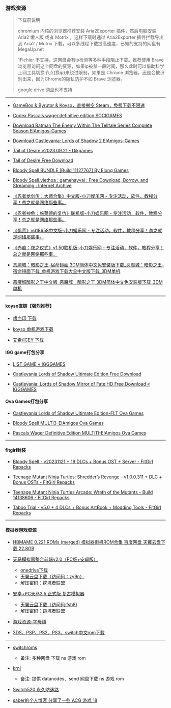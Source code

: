 ### 游戏资源

> 下载前说明
>
> chromium 内核的浏览器推荐安装 Aria2Exporter 插件，然后电脑安装 Aria2 懒人版 或者 Motrix ，这样下载时通过 Aria2Exporter 插件拦截导出到 Aria2 / Motrix 下载，可以多线程下载提高速度，已知的支持的网盘有 MegaUp.net 
>
> 1Fichier 不支持，这网盘会有ip检测等多种手段阻止下载。推荐使用 Brave 浏览器访问这个网盘的资源，如果ip被禁一段时间，那么此时可以借助科学上网工具切换节点(换ip)来绕过限制，如果是 Chrome 浏览器，还是会被识别出来，因为Chrome的隐私防护不如 Brave 浏览器。
>
> google drive 网盘也不支持

---

- [GameBox & Byrutor & Koyso，直接搬空 Steam，免费下载不限速](https://www.ittel.cn/archives/30896.html)

- [Codex Pascals.wager.definitive.edition SOCIGAMES](https://archive.org/details/codex-pascals.wager.definitive.edition-socigames.-com)

- [Download Batman The Enemy Within The Telltale Series Complete Season ElAmigos-Games](https://www.elamigos-games.net/games/batman-the-enemy-within-the-telltale-series-complete-season)

- [Download Castlevania: Lords of Shadow 2 ElAmigos-Games](https://www.elamigos-games.net/games/castlevania-lords-of-shadow-2-pc-esp)

- [Tail of Desire v2023.09.21 - Dikgames](https://dikgames.com/tail-of-desire/)

- [Tail of Desire Free Download](https://steamunlocked.net/c04a8-tail-of-desire-free-download/)

- [Bloody Spell BUNDLE [Build 11127767] By Elong Games](https://lewdgames.to/bloody-spell-bundle-elong-games/)

- [Bloody Spell.viethoa : gamehayvai : Free Download, Borrow, and Streaming : Internet Archive](https://archive.org/details/bloody-spell.viethoa)

- [《忍者龙剑传：大师合集》中文版-小刀娱乐网 - 专注活动，软件，教程分享！总之就是网络那些事。](https://www.xiaodao1.com/i-wz-15181.html)

- [《忍者神龟：施莱德的复仇》联机版-小刀娱乐网 - 专注活动，软件，教程分享！总之就是网络那些事。](https://www.xiaodao1.com/i-wz-19494.html)

- [《饥荒》v618658中文版-小刀娱乐网 - 专注活动，软件，教程分享！总之就是网络那些事。](https://www.xiaodao1.com/i-wz-11343.html)

- [《赤痕：夜之仪式》v1.50联机版-小刀娱乐网 - 专注活动，软件，教程分享！总之就是网络那些事。](https://www.xiaodao1.com/i-wz-26663.html)

- [恶魔城：暗影之王-宿命镜面 3DM简体中文免安装版下载_恶魔城：暗影之王-宿命镜面下载_单机游戏下载大全中文版下载_3DM单机](https://dl.3dmgame.com/pc/44896.html)

- [恶魔城暗影之王中文版_恶魔城：暗影之王 3DM简体中文免安装版下载_3DM单机](https://dl.3dmgame.com/pc/36754.html)

--- 

#### koyso直链【强烈推荐】
- [嗜血印 下载](https://koyso.com/game/41)

- [koyso 单机游戏下载](https://koyso.com/)

- [艾希/ICEY 下载](https://koyso.com/game/416)



#### IGG game打包分享

- [LIST GAME « IGGGAMES](https://igg-games.com/list-9163969989-game.html)

- [Castlevania Lords of Shadow Ultimate Edition Free Download](https://igg-games.com/castlevania-lords-of-shadow-ultimate-156496078-free-download.html)

- [Castlevania: Lords of Shadow Mirror of Fate HD Free Download « IGGGAMES](https://igg-games.com/castlevania-lords-of-shadow-mirror-of-fate-hd-630748042-free-download.html)


#### Ova Games打包分享
- [Castlevania Lords of Shadow Ultimate Edition-FLT Ova Games](https://www.ovagames.com/889744-castlevania-lords-of-shadow-ultimate-edition-flt.html)

- [Bloody Spell MULTi3-ElAmigos Ova Games](https://www.ovagames.com/853392-bloody-spell-multi3-elamigos.html)

- [Pascals Wager Definitive Edition MULTi11-ElAmigos Ova Games](https://www.ovagames.com/285323-pascals-wager-definitive-edition-multi11-elamigos.html)

---

#### fitgirl封装

- [Bloody Spell - v20231121 + 19 DLCs + Bonus OST + Server - FitGirl Repacks](https://fitgirl-repacks.site/bloody-spell/)

- [Teenage Mutant Ninja Turtles: Shredder’s Revenge - v1.0.0.311 + DLC + Bonus OSTs - FitGirl Repacks](https://fitgirl-repacks.site/teenage-mutant-ninja-turtles-shredders-revenge/)

- [Teenage Mutant Ninja Turtles Arcade: Wrath of the Mutants - Build 14138606 - FitGirl Repacks](https://fitgirl-repacks.site/teenage-mutant-ninja-turtles-arcade-wrath-of-the-mutants/)

- [Taboo Trial - v5.0 + 4 DLCs + Bonus ArtBook + Modding Tools - FitGirl Repacks](https://fitgirl-repacks.site/taboo-trial/)

---

#### 模拟器游戏资源

- [HBMAME 0.221 ROMs (merged) 模拟器街机ROM合集 百度网盘 天翼云盘下载 22.8GB](https://26vv.com/2020/05/09/hbmame-0-221-roms-merged-%E6%A8%A1%E6%8B%9F%E5%99%A8%E8%A1%97%E6%9C%BArom%E5%90%88%E9%9B%86-%E7%99%BE%E5%BA%A6%E7%BD%91%E7%9B%98-%E5%A4%A9%E7%BF%BC%E4%BA%91%E7%9B%98%E4%B8%8B%E8%BD%BD-22-8gb/)

- [天马模拟器整合前端v2.0（PC版+安卓版）](https://haohe.fun/2021/03/%E5%A4%A9%E9%A9%AC%E6%A8%A1%E6%8B%9F%E5%99%A8%E6%95%B4%E5%90%88%E5%89%8D%E7%AB%AFv2-0%EF%BC%88pc%E7%89%88%E5%AE%89%E5%8D%93%E7%89%88%EF%BC%89/)
    - [onedrive下载](https://od.lk/fl/M18zODQ1Nzc4N18)
    - [天翼云盘下载（访问码：zy9n）](https://cloud.189.cn/t/IzYvaqamQBJv)
    - 解压密码：挖坑者联盟

- [安卓+PC天马3.5 正式版 复古模拟器](https://haohe.fun/2022/07/%e5%ae%89%e5%8d%93pc%e5%a4%a9%e9%a9%ac3-5-%e6%ad%a3%e5%bc%8f%e7%89%88-%e5%a4%8d%e5%8f%a4%e6%a8%a1%e6%8b%9f%e5%99%a8/)
    - [天翼云盘下载（访问码:fsh8) ​](https://cloud.189.cn/t/7BfIZzVFFBNn)
    - 解压密码：跳坑者联盟

- [游戏资源-字母铺](https://www.zimupu.com/%e6%b8%b8%e6%88%8f)

- [3DS、PSP、PS2、PS3、switch中文rom下载](https://share.gistwillan.top)


---

- [switchroms](https://switchroms.org)
    - 备注: 多种网盘 下载 ns 游戏 rom

- [krnl](https://krnl.vip/nintendo-switch-roms)
    - 备注: 提供 datanodes、send 网盘下载 ns 游戏 rom

- [Switch520 永久防迷路](https://sway.cloud.microsoft/1zyVegf0n3cHdR8o)


- [saber的个人博客 分享了一些 ACG 游戏 18](https://saber.love)
